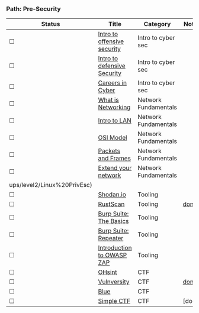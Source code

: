 ### Path: Pre-Security

| Status | Title                                                                    | Category            | Notes                                |
| ---    | ---                                                                           | ---                 | ---                                      |
| ☐      | [Intro to offensive security](https://tryhackme.com/room/introtooffensivesecurity)      | Intro to cyber sec               |                                          |
| ☐      | [Intro to defensive Security](https://tryhackme.com/room/defensivesecurity)             | Intro to cyber sec             |                                          |
| ☐      | [Careers in Cyber](https://tryhackme.com/jr/careersincyber)                             | Intro to cyber sec              |                                          |
| ☐      | [What is Networking](https://tryhackme.com/jr/whatisnetworking)                         | Network Fundamentals               |                                          |
| ☐      | [Intro to LAN](https://tryhackme.com/jr/introtolan)                                     | Network Fundamentals               |                                          |
| ☐      | [OSI Model]([https://tryhackme.com/room/googledorking](https://tryhackme.com/jr/osimodelzi))        | Network Fundamentals               |                                          |
| ☐      | [Packets and Frames](https://tryhackme.com/jr/packetsframes)                   | Network Fundamentals               |                                          |
| ☐      | [Extend your network](https://tryhackme.com/jr/extendingyournetwork)             | Network Fundamentals               |                                          |
ups/level2/Linux%20PrivEsc) |
| ☐      | [Shodan.io](https://tryhackme.com/room/shodan)                                | Tooling             |                                          |
| ☐      | [RustScan](https://tryhackme.com/room/rustscan)                               | Tooling             | [done](write-ups/level2/RustScan)        |
| ☐      | [Burp Suite: The Basics](https://tryhackme.com/room/burpsuitebasics)          | Tooling             |                                          |
| ☐      | [Burp Suite: Repeater](https://tryhackme.com/room/burpsuiterepeater)          | Tooling             |                                          |
| ☐      | [Introduction to OWASP ZAP](https://tryhackme.com/room/learnowaspzap)         | Tooling             |                                          |
| ☐      | [OHsint](https://tryhackme.com/room/ohsint)                                   | CTF                 |                                          |
| ☐      | [Vulnversity](https://tryhackme.com/room/vulnversity)                         | CTF                 | [done](write-ups/level2/Vulnversity)     |
| ☐      | [Blue](https://tryhackme.com/room/blue)                                       | CTF                 |                                          |
| ☐      | [Simple CTF](https://tryhackme.com/room/easyctf)                              | CTF                 | [done]
